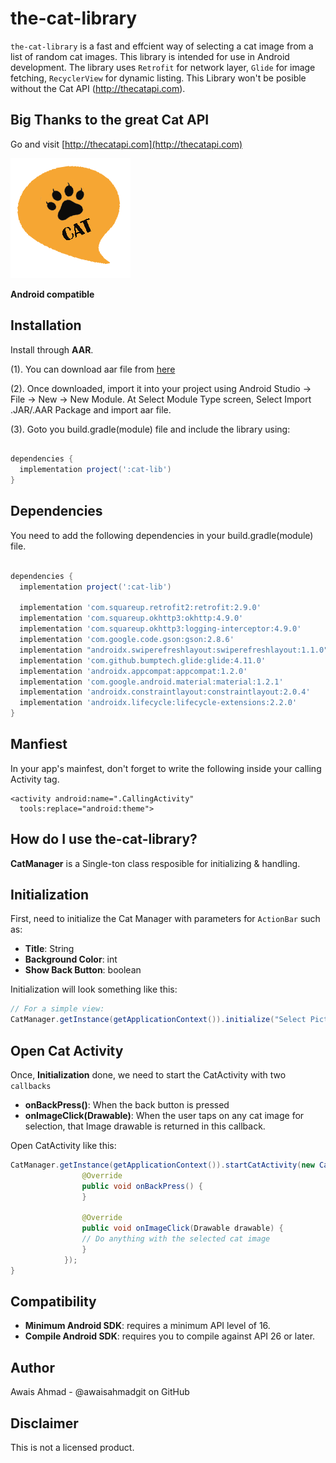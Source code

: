 # the-cat-library

`the-cat-library` is a fast and effcient way of selecting a cat image from a list of random cat images. This library is intended for use in Android development. 
The library uses `Retrofit` for network layer, `Glide` for image fetching, `RecyclerView` for dynamic listing. This Library won't be
posible without the Cat API (http://thecatapi.com).

## Big Thanks to the great Cat API

Go and visit [http://thecatapi.com](http://thecatapi.com)

![alt text](https://github.com/awaisahmadgit/the-cat-library/blob/main/The-Cat-Library/Library%20(ARR)/TheCatLibrary.png)



**Android compatible**

## Installation

Install through **AAR**.

(1). You can download aar file from [here][1]

(2). Once downloaded, import it into your project using Android Studio -> File -> New -> New Module. At Select Module Type screen, Select Import .JAR/.AAR Package and import aar file.

(3). Goto you build.gradle(module) file and include the library using:
```gradle

dependencies {
  implementation project(':cat-lib')
}
```

## Dependencies

You need to add the following dependencies in your build.gradle(module) file.

```gradle

dependencies {
  implementation project(':cat-lib')
  
  implementation 'com.squareup.retrofit2:retrofit:2.9.0'
  implementation 'com.squareup.okhttp3:okhttp:4.9.0'
  implementation 'com.squareup.okhttp3:logging-interceptor:4.9.0'
  implementation 'com.google.code.gson:gson:2.8.6'
  implementation "androidx.swiperefreshlayout:swiperefreshlayout:1.1.0"
  implementation 'com.github.bumptech.glide:glide:4.11.0'
  implementation 'androidx.appcompat:appcompat:1.2.0'
  implementation 'com.google.android.material:material:1.2.1'
  implementation 'androidx.constraintlayout:constraintlayout:2.0.4'
  implementation 'androidx.lifecycle:lifecycle-extensions:2.2.0'
}
```

## Manfiest

In your app's mainfest, don't forget to write the following inside your calling Activity tag. 

```manifest
<activity android:name=".CallingActivity"
  tools:replace="android:theme">
```

How do I use the-cat-library?
-------------------

**CatManager** is a Single-ton class resposible for initializing & handling.

## Initialization

First, need to initialize the Cat Manager with parameters for `ActionBar` such as:
* **Title**: String
* **Background Color**: int
* **Show Back Button**: boolean

Initialization will look something like this:

```java
// For a simple view:                                           
CatManager.getInstance(getApplicationContext()).initialize("Select Picture", Color.GRAY, true);
```

## Open Cat Activity

Once, **Initialization** done, we need to start the CatActivity with two `callbacks`

* **onBackPress()**: When the back button is pressed
* **onImageClick(Drawable)**: When the user taps on any cat image for selection, that Image drawable is returned in this callback.

Open CatActivity like this:

```java                                         
CatManager.getInstance(getApplicationContext()).startCatActivity(new CatManagerListener() {
                @Override
                public void onBackPress() {
                }

                @Override
                public void onImageClick(Drawable drawable) {
                // Do anything with the selected cat image
                }
            });
}
```

Compatibility
-------------

 * **Minimum Android SDK**:  requires a minimum API level of 16.
 * **Compile Android SDK**:  requires you to compile against API 26 or later.

Author
------
Awais Ahmad - @awaisahmadgit on GitHub

Disclaimer
---------
This is not a licensed product.

[1]: https://github.com/awaisahmadgit/the-cat-library/blob/main/The-Cat-Library/Library%20(ARR)/cat-lib.aar
